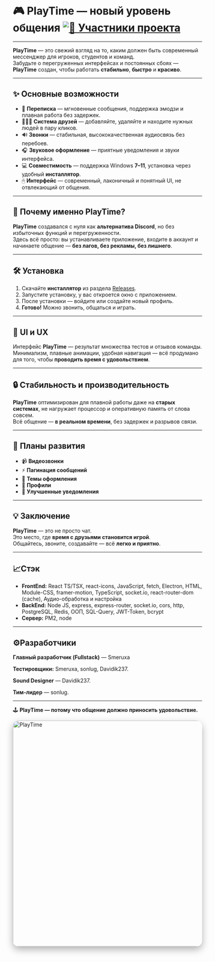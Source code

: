 # 🎮 <b>PlayTime — новый уровень общения</b>  [![👥 Участники проекта](https://img.shields.io/github/contributors/Smeruxa/PlayTime?color=green&label=Contributors)](https://github.com/Smeruxa/PlayTime/graphs/contributors)

---

**PlayTime** — это свежий взгляд на то, каким должен быть современный мессенджер для игроков, студентов и команд.  
Забудьте о перегруженных интерфейсах и постоянных сбоях — **PlayTime** создан, чтобы работать **стабильно**, **быстро** и **красиво**.  

---

## ✨ **Основные возможности**

- 💬 **Переписка** — мгновенные сообщения, поддержка эмодзи и плавная работа без задержек.  
- 🧑‍🤝‍🧑 **Система друзей** — добавляйте, удаляйте и находите нужных людей в пару кликов.  
- 🔊 **Звонки** — стабильная, высококачественная аудиосвязь без перебоев.  
- 🎧 **Звуковое оформление** — приятные уведомления и звуки интерфейса.  
- 💻 **Совместимость** — поддержка Windows **7–11**, установка через удобный **инсталлятор**.  
- 🖱 **Интерфейс** — современный, лаконичный и понятный UI, не отвлекающий от общения.  

---

## 🚀 **Почему именно PlayTime?**

**PlayTime** создавался с нуля как **альтернатива Discord**, но без избыточных функций и перегруженности.  
Здесь всё просто: вы устанавливаете приложение, входите в аккаунт и начинаете общение — **без лагов, без рекламы, без лишнего**.  

---

## 🛠 **Установка**

1. Скачайте **инсталлятор** из раздела [Releases]([#](https://github.com/Smeruxa/PlayTime/releases)).  
2. Запустите установку, у вас откроется окно с приложением.  
3. После установки — войдите или создайте новый профиль.  
4. **Готово!** Можно звонить, общаться и играть.  

---

## 🎨 **UI и UX**

Интерфейс **PlayTime** — результат множества тестов и отзывов команды.  
Минимализм, плавные анимации, удобная навигация — всё продумано для того, чтобы **проводить время с удовольствием**.  

---

## 🔒 **Стабильность и производительность**

**PlayTime** оптимизирован для плавной работы даже на **старых системах**, не нагружает процессор и оперативную память от слова совсем.  
Всё общение — **в реальном времени**, без задержек и разрывов связи.  

---

## 📅 **Планы развития**

- 📹 **Видеозвонки**
- ⚡ **Пагинация сообщений**  
- 🎨 **Темы оформления**  
- 🧩 **Профили**  
- 🔔 **Улучшенные уведомления**  

---

## 💡 **Заключение**

**PlayTime** — это не просто чат.  
Это место, где **время с друзьями становится игрой**.  
Общайтесь, звоните, создавайте — всё **легко и приятно**.  

---

## 📈**Стэк**

- **FrontEnd:** React TS/TSX, react-icons, JavaScript, fetch, Electron, HTML, Module-CSS, framer-motion, TypeScript, socket.io, react-router-dom (cache), Аудио-обработка и настройка
- **BackEnd:** Node JS, express, express-router, socket.io, cors, http, PostgreSQL, Redis, ООП, SQL-Query, JWT-Token, bcrypt
- **Сервер:** PM2, node

---

## ⚙️**Разработчики**

**Главный разработчик (Fullstack)** — Smeruxa

**Тестировщики:** Smeruxa, sonlug, Davidik237.

**Sound Designer** — Davidik237.

**Тим-лидер** — sonlug.

---

🕹 **PlayTime — потому что общение должно приносить удовольствие.**

<img src="https://github.com/user-attachments/assets/88fd7b42-0e08-4f26-81c0-60517943f008" alt="PlayTime" width="600" style="border-radius: 15px; box-shadow: 0 8px 20px rgba(0,0,0,0.3); transition: transform 0.3s ease;" onmouseover="this.style.transform='scale(1.05)'" onmouseout="this.style.transform='scale(1)'">
